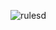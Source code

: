
![rulesd](https://user-images.githubusercontent.com/50350039/160168816-1149a37f-00e9-48ae-9e1b-4bbc0041300d.png)
